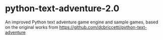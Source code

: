 # python-text-adventure-2.0
An improved Python text adventure game engine and sample games, based on the original works from https://github.com/dcbriccetti/python-text-adventure
